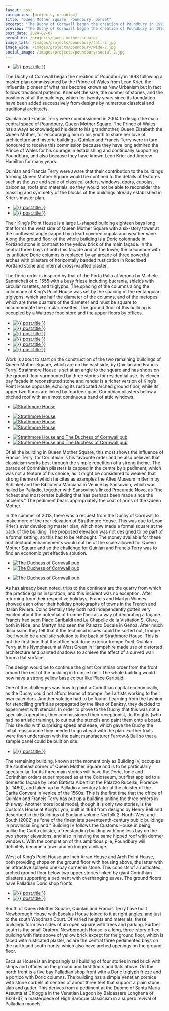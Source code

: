 ```yaml
---
layout: post
categories: [projects, urbanism]
title: "Queen Mother Square, Poundbury, Dorset"
excerpt: "The Duchy of Cornwall began the creation of Poundbury in 1993 following a master plan commissioned by the Prince of Wales from Leon Krier. Quinlan and Francis Terry were commissioned in 2004 to design the main central space of Poundbury, Queen Mother Square."
preview: "The Duchy of Cornwall began the creation of Poundbury in 1993 following a master plan commissioned by the Prince of Wales from Leon Krier. Quinlan and Francis Terry were commissioned in 2004 to design the main central space of Poundbury, Queen Mother Square."
post_date: 2024-02-07
permalink: /projects/queen-mother-square/
image_tall: /images/projects/poundbury/tall-2.jpg
image_wide: /images/projects/poundbury/wide-2.jpg
social_image: /images/projects/poundbury/social-2.jpg
---
```


<ul class="list">
	<li class="full">
		<a class="fancybox" rel="group" href="/images/projects/poundbury/poundbury2.jpg">
			<img src="/images/projects/poundbury/thumbs/poundbury2.jpg" alt="{{ post.title }}" />
		</a>
	</li>
</ul>

The Duchy of Cornwall began the creation of Poundbury in 1993 following a master plan commissioned by the Prince of Wales from Leon Krier, the influential pioneer of what has become known as New Urbanism but in fact follows traditional patterns. Krier set the size, the number of stories, and the positions of all the buildings, which for twenty years since its foundation have been added successively from designs by numerous classical and traditional architects.

Quinlan and Francis Terry were commissioned in 2004 to design the main central space of Poundbury, Queen Mother Square. The Prince of Wales has always acknowledged his debt to his grandmother, Queen Elizabeth the Queen Mother, for encouraging him in his youth to share her love of architecture and historic buildings. Quinlan and Francis Terry were in turn honoured to receive this commission because they have long admired the Prince of Wales for his courage in establishing and continually supporting Poundbury, and also because they have known Leon Krier and Andrew Hamilton for many years.

Quinlan and Francis Terry were aware that their contribution to the buildings forming Queen Mother Square would be confined to the details of features such as the use and scale of classical orders, windows, doors, cupolas, balconies, roofs and materials, so they would not be able to reconsider the massing and symmetry of the blocks of the buildings already established in Krier’s master plan.

<ul class="list">
	<li class="half">
		<a class="fancybox" rel="group" href="/images/projects/poundbury/02.jpg">
			<img src="/images/projects/poundbury/thumbs/02.jpg" alt="{{ post.title }}" />
		</a>
	</li>
	<li class="half">
		<a class="fancybox" rel="group" href="/images/projects/poundbury/01.jpg">
			<img src="/images/projects/poundbury/thumbs/01a.jpg" alt="{{ post.title }}" />
		</a>
	</li>
</ul>

Their King’s Point House is a large L-shaped building eighteen bays long that forms the west side of Queen Mother Square with a six-story tower at the southwest angle capped by a lead covered cupola and weather vane. Along the ground floor of the whole building is a Doric colonnade in Portland stone in contrast to the yellow brick of the main façade. In the central three bays of both this façade and of the tower, the colonnade with its unfluted Doric columns is replaced by an arcade of three powerful arches with pilasters of horizontally banded rustication in Roachbed Portland stone and internal cross-vaulted plaster.

The Doric order is inspired by that of the Porta Palio at Verona by Michele Sanmicheli of c. 1555 with a busy frieze including bucrania, shields with circular rosettes, and triglyphs. The spacing of the columns along the colonnade at King’s Point House was set by the spacing of the rectangular triglyphs, which are half the diameter of the columns, and of the metopes, which are three quarters of the diameter and must be square to accommodate the circular rosettes. The ground floor of this building is occupied by a Waitrose food store and the upper floors by offices.

<ul class="list">
	<li class="third">
		<a class="fancybox" rel="group" href="/images/projects/poundbury/09.jpg">
			<img src="/images/projects/poundbury/thumbs/09.jpg" alt="{{ post.title }}" />
		</a>
	</li>
	<li class="third">
		<a class="fancybox" rel="group" href="/images/projects/poundbury/10.jpg">
			<img src="/images/projects/poundbury/thumbs/10.jpg" alt="{{ post.title }}" />
		</a>
	</li>
	<li class="third">
		<a class="fancybox" rel="group" href="/images/projects/poundbury/11.jpg">
			<img src="/images/projects/poundbury/thumbs/11.jpg" alt="{{ post.title }}" />
		</a>
	</li>
	<li class="third">
		<a class="fancybox" rel="group" href="/images/projects/poundbury/13.jpg">
			<img src="/images/projects/poundbury/thumbs/13.jpg" alt="{{ post.title }}" />
		</a>
	</li>
	<li class="third">
		<a class="fancybox" rel="group" href="/images/projects/poundbury/08.jpg">
			<img src="/images/projects/poundbury/thumbs/08.jpg" alt="{{ post.title }}" />
		</a>
	</li>
	<li class="third">
		<a class="fancybox" rel="group" href="/images/projects/poundbury/poundbury4.jpg">
			<img src="/images/projects/poundbury/thumbs/poundbury4.jpg" alt="{{ post.title }}" />
		</a>
	</li>
</ul>

Work is about to start on the construction of the two remaining buildings of Queen Mother Square, which are on the east side, by Quinlan and Francis Terry. Strathmore House is set at an angle to the square and has shops on the ground floor surmounted by three stories for residential use. Its eleven-bay façade in reconstituted stone and render is a richer version of King’s Point House opposite, echoing its rusticated arched ground floor, while its upper two floors are linked by fourteen giant Corinthian pilasters below a pitched roof with an almost continuous band of attic windows. 

<ul class="list">
	<li class="full">
		<a class="fancybox" rel="group" href="/images/projects/poundbury/14.jpg" title="Strathmore House">
			<img src="/images/projects/poundbury/14.jpg" alt="Strathmore House" />
		</a>
	</li>
</ul>
<ul class="list">
	<li class="third">
		<a class="fancybox" rel="group" href="/images/projects/poundbury/15.jpg" title="Strathmore House">
			<img src="/images/projects/poundbury/thumbs/15.jpg" alt="Strathmore House" />
		</a>
	</li>
	<li class="third">
		<a class="fancybox" rel="group" href="/images/projects/poundbury/16.jpg" title="Strathmore House">
			<img src="/images/projects/poundbury/thumbs/16.jpg" alt="Strathmore House" />
		</a>
	</li>
	<li class="third">
		<a class="fancybox" rel="group" href="/images/projects/poundbury/poundbury17.jpg" title="Strathmore House">
			<img src="/images/projects/poundbury/thumbs/poundbury23.jpg" alt="Strathmore House" />
		</a>
	</li>
</ul>
<ul class="list">
	<li class="half">
		<a class="fancybox" rel="group" href="/images/projects/poundbury/poundbury19.jpg" title="Strathmore House and The Duchess of Cornwall pub">
			<img src="/images/projects/poundbury/thumbs/poundbury19.jpg" alt="Strathmore House and The Duchess of Cornwall pub" />
		</a>
	</li>
	<li class="half">
		<a class="fancybox" rel="group" href="/images/projects/poundbury/poundbury20.jpg" title="Strathmore House and The Duchess of Cornwall pub">
			<img src="/images/projects/poundbury/thumbs/poundbury20.jpg" alt="Strathmore House and The Duchess of Cornwall pub" />
		</a>
	</li>
</ul>

Of all the building in Queen Mother Square, this most shows the influence of Francis Terry, for Corinthian is his favourite order and he also believes that classicism works best through the simple repetition of a strong theme. The parade of Corinthian pilasters is capped in the centre by a pediment, which was not a feature of his choice, as it might be considered to weaken that strong theme of which he cites as examples the Altes Museum in Berlin by Schinkel and the Biblioteca Marciana in Venice by Sansovino, which was hailed by Palladio, together with Sansovino’s linked Procuratie Novo, as “the richest and most ornate building that has perhaps been made since the ancients.” The pediment bears appropriately the coat of arms of the Queen Mother.

In the summer of 2013, there was a request from the Duchy of Cornwall to make more of the rear elevation of Strathmore House. This was due to Leon Krier’s ever developing master plan, which now made a formal square at the back of the building. The proposed elevation was not designed to be part of a formal setting, so this had to be rethought. The money available for these architectural enhancements would not be of the scale allowed for Queen Mother Square and so the challenge for Quinlan and Francis Terry was to find an economic yet effective solution.

<ul class="list">
	<li class="half">
		<a class="fancybox" rel="group" href="/images/projects/poundbury/poundbury22.jpg" title="The Duchess of Cornwall pub">
			<img src="/images/projects/poundbury/thumbs/poundbury22.jpg" alt="The Duchess of Cornwall pub" />
		</a>
	</li>
	<li class="half">
		<a class="fancybox" rel="group" href="/images/projects/poundbury/poundbury16.jpg" title="The Duchess of Cornwall pub">
			<img src="/images/projects/poundbury/thumbs/poundbury16.jpg" alt="The Duchess of Cornwall pub" />
		</a>
	</li>
</ul>
<ul class="list">
	<li class="full">
		<a class="fancybox" rel="group" href="/images/projects/poundbury/poundbury24.jpg" title="The Duchess of Cornwall pub">
			<img src="/images/projects/poundbury/thumbs/poundbury24.jpg" alt="The Duchess of Cornwall pub" />
		</a>
	</li>
</ul>

As has already been noted, trips to the continent are the quarry from which the practice gains inspiration, and this incident was no exception. After returning from their respective holidays, Francis and Martyn Winney showed each other their holiday photographs of towns in the French and Italian Riviera. Coincidentally they both had independently gotten very excited about the potential of trompe l’oeil as a way of decorating a façade. Francis had seen Place Garibaldi and La Chapelle de la Visitation S. Clare, both in Nice, and Martyn had seen the Palazzo Ducale in Genoa. After much discussion they felt that if the technical issues could be sorted out, trompe l’oeil would be a realistic solution to the back of Strathmore House. This is not the first time that the office had done exterior trompe l’oeil. Quinlan Terry at his Nymphaeum at West Green in Hampshire made use of distorted architecture and painted shadows to achieve the affect of a curved wall from a flat surface.

The design would be to continue the giant Corinthian order from the front around the rest of the building in trompe l’oeil. The whole building would now have a strong yellow base colour like Place Garibaldi.

One of the challenges was how to paint a Corinthian capital economically, as the Duchy could not afford teams of trompe l’oeil artists working to their own calendars. Another solution had to be found. Learning from the fashion for stencilling graffiti as propagated by the likes of Banksy, they decided to experiment with stencils. In order to prove to the Duchy that this was not a specialist operation, they commissioned their receptionist, Jo Knights (who had no artistic training), to cut out the stencils and paint them onto a board. This she did with surprising speed and ease, which gave the Duchy the initial reassurance they needed to go ahead with the plan. Further trials were then undertaken with the paint manufacturer Farrow & Ball so that a sample panel could be built on site.

<ul class="list">
	<li class="full">
		<a class="fancybox" rel="group" href="/images/projects/poundbury/06.jpg">
			<img src="/images/projects/poundbury/06.jpg" alt="{{ post.title }}" />
		</a>
	</li>
</ul>

The remaining building, known at the moment only as Building IV, occupies the southeast corner of Queen Mother Square and is to be particularly spectacular, for its three main stories will have the Doric, Ionic and Corinthian orders superimposed as at the Colosseum, but first applied to a domestic façade by Leon Battista Alberti at the Palazzo Rucellai, Florence (c. 1460), and taken up by Palladio a century later at the cloister of the Carita Convent in Venice of the 1560s. This is the first time that the office of Quinlan and Francis Terry has put up a building uniting the three orders in this way. Another more local model, though it is only two stories, is the Customs House at King’s Lynn, built in 1683 from designs by Henry Bell and described in the Buildings of England volume Norfolk 2: North-West and South (2002) as “one of the finest late seventeenth-century public buildings in provincial England.” Building IV follows the Customs House in being, unlike the Carita cloister, a freestanding building with one less bay on the two shorter elevations, and also in having the same hipped roof with dormer windows. With the completion of this ambitious pile, Poundbury will definitely become a town and no longer a village.

West of King’s Point House are Inch Arran House and Arch Point House, both providing shops on the ground floor with housing above, the latter with an attractive splayed one-bay corner in stone. This consists of a rusticated, arched ground floor below two upper stories linked by giant Corinthian pilasters supporting a pediment with overhanging eaves. The ground floors have Palladian Doric shop fronts.

<ul class="list">
	<li class="half">
		<a class="fancybox" rel="group" href="/images/projects/poundbury/04.jpg">
			<img src="/images/projects/poundbury/thumbs/04.jpg" alt="{{ post.title }}" />
		</a>
	</li>
	<li class="half">
		<a class="fancybox" rel="group" href="/images/projects/poundbury/05.jpg">
			<img src="/images/projects/poundbury/thumbs/05.jpg" alt="{{ post.title }}" />
		</a>
	</li>
</ul>

South of Queen Mother Square, Quinlan and Francis Terry have built Newborough House with Escalus House joined to it at right angles, and just to the south Woodman Court. Of varied heights and materials, these buildings form two sides of an open square with trees and parking. Further south is the small Oratory. Newborough House is a long, three-story office building with flats above of yellow brick except for the ground floor, which is faced with rusticated plaster, as are the central three pedimented bays on the north and south fronts, which also have arched openings on the ground floor.

Escalus House is an imposingly tall building of four stories in red brick with shops and offices on the ground and first floors and flats above. On the north front is a five bay Palladian shop front with a Doric triglyph frieze and a portico with Doric columns. The building has a simple Venetian cornice with stone corbels at centres of about three feet that support a plain stone slab and gutter. This derives from a pediment at the Duomo of Santa Maria Assunta at Chioggia in the Venetian Lagoon by Baldassare Longhena of 1624-47, a masterpiece of High Baroque classicism in a superb revival of Palladian models.
